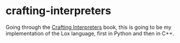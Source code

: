 # crafting-interpreters
Going through the [Crafting Interpreters](https://craftinginterpreters.com/) book, this is going to be my implementation of the Lox language, first in Python and then in C++.
